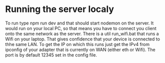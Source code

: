 # Running the server localy

To run type npm run dev and that should start nodemon on the server.
It would run on your local PC, so that means you have to connect you
client onto the same network as the server.
There is a util run_wifi.bat that runs a Wifi on your laptop.
That gives confidence that your device is connected to thhe same LAN.
To get the IP on which this runs just get the IPv4
from ipconfig of your adapter that is currently on WAN (either eth or Wifi).
The port is by default 12345 set in the config file.
